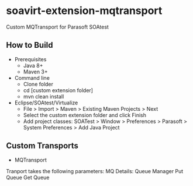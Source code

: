 # soavirt-extension-mqtransport
Custom MQTransport for Parasoft SOAtest

## How to Build
 * Prerequisites
    * Java 8+
    * Maven 3+
 * Command line
    * Clone folder
    * cd [custom extension folder]
    * mvn clean install
 * Eclipse/SOAtest/Virtualize
    * File > Import > Maven > Existing Maven Projects > Next
    * Select the custom extension folder and click Finish
    * Add project classes: SOATest > Window > Preferences > Parasoft > System Preferences > Add Java Project

## Custom Transports
 * MQTransport

Tranport takes the following parameters:
MQ Details:
Queue Manager
Put Queue
Get Queue
